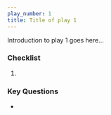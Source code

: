 ```yaml
---
play_number: 1
title: Title of play 1
---
```


Introduction to play 1 goes here...

### Checklist
1. 

### Key Questions
- 
